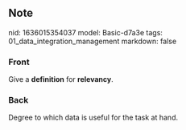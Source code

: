 ## Note
nid: 1636015354037
model: Basic-d7a3e
tags: 01_data_integration_management
markdown: false

### Front
Give a <b>definition</b> for <b>relevancy</b>.

### Back
Degree to which data is useful for the task at hand.
